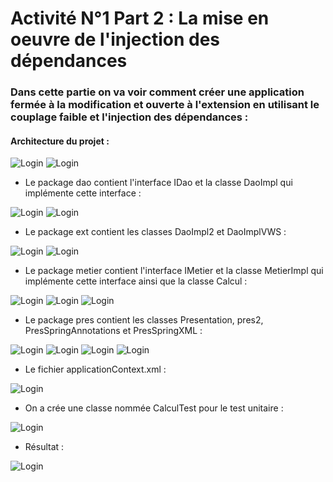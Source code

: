 # Activité N°1 Part 2 : La mise en oeuvre de l'injection des dépendances

### Dans cette partie on va voir comment créer une application fermée à la modification et ouverte à l'extension en utilisant le couplage faible et l'injection des dépendances :

#### Architecture du projet :

![Login](https://github.com/HousnaAghzer/All-Ressources-/blob/master/29.PNG)
![Login](https://github.com/HousnaAghzer/All-Ressources-/blob/master/30.PNG)

- Le package dao contient l'interface IDao et la classe DaoImpl qui implémente cette interface :

![Login](https://github.com/HousnaAghzer/All-Ressources-/blob/master/17.PNG)
![Login](https://github.com/HousnaAghzer/All-Ressources-/blob/master/16.PNG)

- Le package ext contient les classes DaoImpl2 et DaoImplVWS :

![Login](https://github.com/HousnaAghzer/All-Ressources-/blob/master/18.PNG)
![Login](https://github.com/HousnaAghzer/All-Ressources-/blob/master/19.PNG)

- Le package metier contient l'interface IMetier et la classe MetierImpl qui implémente cette interface ainsi que la classe Calcul :

![Login](https://github.com/HousnaAghzer/All-Ressources-/blob/master/20.PNG)
![Login](https://github.com/HousnaAghzer/All-Ressources-/blob/master/32.PNG)
![Login](https://github.com/HousnaAghzer/All-Ressources-/blob/master/31.PNG)

- Le package pres contient les classes Presentation, pres2, PresSpringAnnotations et PresSpringXML :

![Login](https://github.com/HousnaAghzer/All-Ressources-/blob/master/23.PNG)
![Login](https://github.com/HousnaAghzer/All-Ressources-/blob/master/22.PNG)
![Login](https://github.com/HousnaAghzer/All-Ressources-/blob/master/33.PNG)
![Login](https://github.com/HousnaAghzer/All-Ressources-/blob/master/34.PNG)

- Le fichier applicationContext.xml :

![Login](https://github.com/HousnaAghzer/All-Ressources-/blob/master/36.PNG)

- On a crée une classe nommée CalculTest pour le test unitaire :

![Login](https://github.com/HousnaAghzer/All-Ressources-/blob/master/35.PNG)

- Résultat :

![Login](https://github.com/HousnaAghzer/All-Ressources-/blob/master/37.PNG)
